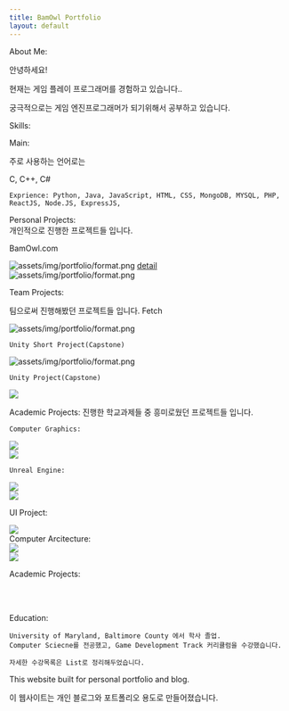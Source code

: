 ```yaml
---
title: BamOwl Portfolio
layout: default
---
```



<section class="portfolio-container">

<!--Need magnifyig on hover the image to maximize the image size regarless the other content and showed the abstract under the image.-->


<p class="about-me">
    About Me:    
</p>
<p class="">안녕하세요!</p>
<p>현재는 게임 플레이 프로그래머를 경험하고 있습니다..</p>
<p>궁극적으로는 게임 엔진프로그래머가 되기위해서 공부하고 있습니다.</p>

<p class="skills">Skills:</p>

<p class=>Main:</p>
    <p>주로 사용하는 언어로는<p>
    <p>C, C++, C#</p>

    Exprience: Python, Java, JavaScript, HTML, CSS, MongoDB, MYSQL, PHP, ReactJS, Node.JS, ExpressJS, 

<p>
Personal Projects:
<br>
개인적으로 진행한 프로젝트들 입니다.
</p>

BamOwl.com
<div class="portfolioImgBox">
    <img class="portfolioImg"src="assets/img/portfolio/img1.jpg"  alt = "assets/img/portfolio/format.png">
    <a href="">detail<a>
</div>

<div class="portfolioImgBox">
    <img  class="portfolioImg" src="assets/img/portfolio/img1.jpg"  alt = "assets/img/portfolio/format.png">
</div>


Team Projects:

팀으로써 진행해봤던 프로젝트들 입니다.
    Fetch
<div class="portfolioImgBox">
    <img class="portfolioImg" src="assets/img/portfolio/img1.jpg"  alt = "assets/img/portfolio/format.png">
</div>

    Unity Short Project(Capstone)
<div class="portfolioImgBox">
    <img class="portfolioImg" src="assets/img/portfolio/format.png" alt =  "assets/img/portfolio/format.png">
</div>

    Unity Project(Capstone)
<div class="portfolioImgBox">
    <img class="portfolioImg" src="assets/img/portfolio/format.png" >
</div>

Academic Projects:
진행한 학교과제들 중 흥미로웠던 프로젝트들 입니다.

    Computer Graphics:
<div class="portfolioImgBox">
    <img class="portfolioImg" src="assets/img/portfolio/format.png" >
</div>
<div class="portfolioImg">
    <img class="portfolioImg" src="assets/img/portfolio/format.png" >
</div>

    Unreal Engine:
<div class="portfolioImgBox">
    <img class="portfolioImg" src="assets/img/portfolio/format.png" >
</div>
<div class="portfolioImgBox">
    <img class="portfolioImg" src="assets/img/portfolio/format.png" >
</div>

UI Project:

<div class="portfolioImgBox">
<img class="portfolioImg" src="assets/img/portfolio/format.png" >
</div>
Computer Arcitecture:

<div class="portfolioImgBox">
    <img class="portfolioImg" src="assets/img/portfolio/format.png" >
</div>
<div class="portfolioImgBox">
    <a href=""><img class="portfolioImg" src="assets/img/portfolio/format.png" ></a>
    
</div>







Academic Projects:

<br>
<br>


<p>Education:</p>
    
    University of Maryland, Baltimore County 에서 학사 졸업.
    Computer Sciecne를 전공했고, Game Development Track 커리큘럼을 수강했습니다.

    자세한 수강목록은 List로 정리해두었습니다.




</section>


<section class="introduction">
    <p>This website built for personal portfolio and blog.</p>
    <p>이 웹사이트는 개인 블로그와 포트폴리오 용도로 만들어졌습니다.</p>
</section>